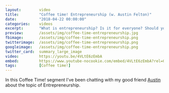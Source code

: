 ```yaml
---
layout:        video
title:         "Coffee time! Entrepreneurship (w. Austin Felton)"
date:          "2018-04-22 00:00:00"
categories:    videos
excerpt:       "What is entrepreneurship? Is it for everyone? Should you become one? Find out in this vlog!"
preview:       /assets/img/coffee-time-entrepreneurship.jpg
fbimage:       /assets/img/coffee-time-entrepreneurship.png
twitterimage:  /assets/img/coffee-time-entrepreneurship.png
googleimage:   /assets/img/coffee-time-entrepreneurship.png
twitter_card:  summary_large_image
video:         https://youtu.be/4VLtE6zEmbA
embed:         https://www.youtube-nocookie.com/embed/4VLtE6zEmbA?rel=0
tags:          [Coffee time!]
---
```


In this Coffee Time! segment I've been chatting with my good friend [Austin](https://entrecloud.com) about the topic of Entrepreneurship.